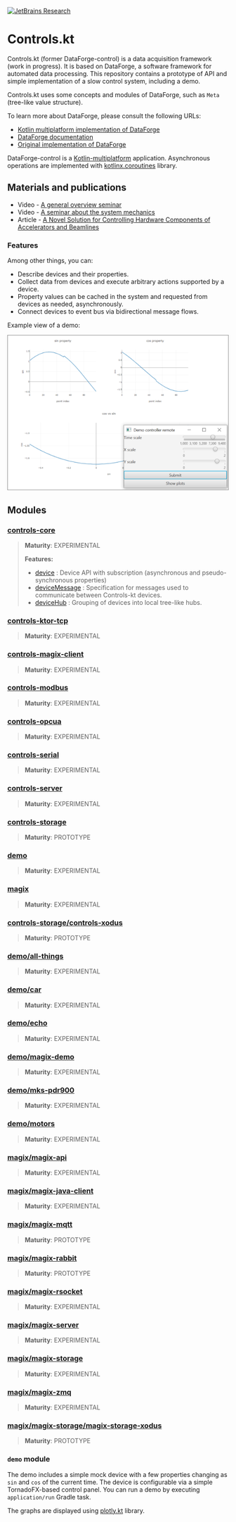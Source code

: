 [![JetBrains Research](https://jb.gg/badges/research.svg)](https://confluence.jetbrains.com/display/ALL/JetBrains+on+GitHub)

# Controls.kt

Controls.kt (former DataForge-control) is a data acquisition framework (work in progress). It is based on DataForge, a software framework for automated data processing.
This repository contains a prototype of API and simple implementation
of a slow control system, including a demo.

Controls.kt uses some concepts and modules of DataForge,
such as `Meta` (tree-like value structure).

To learn more about DataForge, please consult the following URLs:
* [Kotlin multiplatform implementation of DataForge](https://github.com/mipt-npm/dataforge-core)
* [DataForge documentation](http://npm.mipt.ru/dataforge/)
* [Original implementation of DataForge](https://bitbucket.org/Altavir/dataforge/src/default/)

DataForge-control is a [Kotlin-multiplatform](https://kotlinlang.org/docs/reference/multiplatform.html)
application. Asynchronous operations are implemented with
[kotlinx.coroutines](https://github.com/Kotlin/kotlinx.coroutines) library.

## Materials and publications

* Video - [A general overview seminar](https://youtu.be/LO-qjWgXMWc)
* Video - [A seminar about the system mechanics](https://youtu.be/wES0RV5GpoQ)
* Article - [A Novel Solution for Controlling Hardware Components of Accelerators and Beamlines](https://www.preprints.org/manuscript/202108.0336/v1)

### Features
Among other things, you can:
- Describe devices and their properties.
- Collect data from devices and execute arbitrary actions supported by a device.
- Property values can be cached in the system and requested from devices as needed, asynchronously.
- Connect devices to event bus via bidirectional message flows.

Example view of a demo:

![](docs/pictures/demo-view.png)

## Modules


### [controls-core](controls-core)
> 
>
> **Maturity**: EXPERIMENTAL
>
> **Features:**
> - [device](controls-core/src/commonMain/kotlin/space/kscience/controls/api/Device.kt) : Device API with subscription (asynchronous and pseudo-synchronous properties)
> - [deviceMessage](controls-core/src/commonMain/kotlin/space/kscience/controls/api/DeviceMessage.kt) : Specification for messages used to communicate between Controls-kt devices.
> - [deviceHub](controls-core/src/commonMain/kotlin/space/kscience/controls/api/DeviceHub.kt) : Grouping of devices into local tree-like hubs.


### [controls-ktor-tcp](controls-ktor-tcp)
> 
>
> **Maturity**: EXPERIMENTAL

### [controls-magix-client](controls-magix-client)
> 
>
> **Maturity**: EXPERIMENTAL

### [controls-modbus](controls-modbus)
> 
>
> **Maturity**: EXPERIMENTAL

### [controls-opcua](controls-opcua)
> 
>
> **Maturity**: EXPERIMENTAL

### [controls-serial](controls-serial)
> 
>
> **Maturity**: EXPERIMENTAL

### [controls-server](controls-server)
> 
>
> **Maturity**: EXPERIMENTAL

### [controls-storage](controls-storage)
> 
>
> **Maturity**: PROTOTYPE

### [demo](demo)
> 
>
> **Maturity**: EXPERIMENTAL

### [magix](magix)
> 
>
> **Maturity**: EXPERIMENTAL

### [controls-storage/controls-xodus](controls-storage/controls-xodus)
> 
>
> **Maturity**: PROTOTYPE

### [demo/all-things](demo/all-things)
> 
>
> **Maturity**: EXPERIMENTAL

### [demo/car](demo/car)
> 
>
> **Maturity**: EXPERIMENTAL

### [demo/echo](demo/echo)
> 
>
> **Maturity**: EXPERIMENTAL

### [demo/magix-demo](demo/magix-demo)
> 
>
> **Maturity**: EXPERIMENTAL

### [demo/mks-pdr900](demo/mks-pdr900)
> 
>
> **Maturity**: EXPERIMENTAL

### [demo/motors](demo/motors)
> 
>
> **Maturity**: EXPERIMENTAL

### [magix/magix-api](magix/magix-api)
> 
>
> **Maturity**: EXPERIMENTAL

### [magix/magix-java-client](magix/magix-java-client)
> 
>
> **Maturity**: EXPERIMENTAL

### [magix/magix-mqtt](magix/magix-mqtt)
> 
>
> **Maturity**: PROTOTYPE

### [magix/magix-rabbit](magix/magix-rabbit)
> 
>
> **Maturity**: PROTOTYPE

### [magix/magix-rsocket](magix/magix-rsocket)
> 
>
> **Maturity**: EXPERIMENTAL

### [magix/magix-server](magix/magix-server)
> 
>
> **Maturity**: EXPERIMENTAL

### [magix/magix-storage](magix/magix-storage)
> 
>
> **Maturity**: EXPERIMENTAL

### [magix/magix-zmq](magix/magix-zmq)
> 
>
> **Maturity**: EXPERIMENTAL

### [magix/magix-storage/magix-storage-xodus](magix/magix-storage/magix-storage-xodus)
> 
>
> **Maturity**: PROTOTYPE


### `demo` module

The demo includes a simple mock device with a few properties changing as `sin` and `cos` of
the current time. The device is configurable via a simple TornadoFX-based control panel.
You can run a demo by executing `application/run` Gradle task.

The graphs are displayed using [plotly.kt](https://github.com/mipt-npm/plotly.kt) library.
